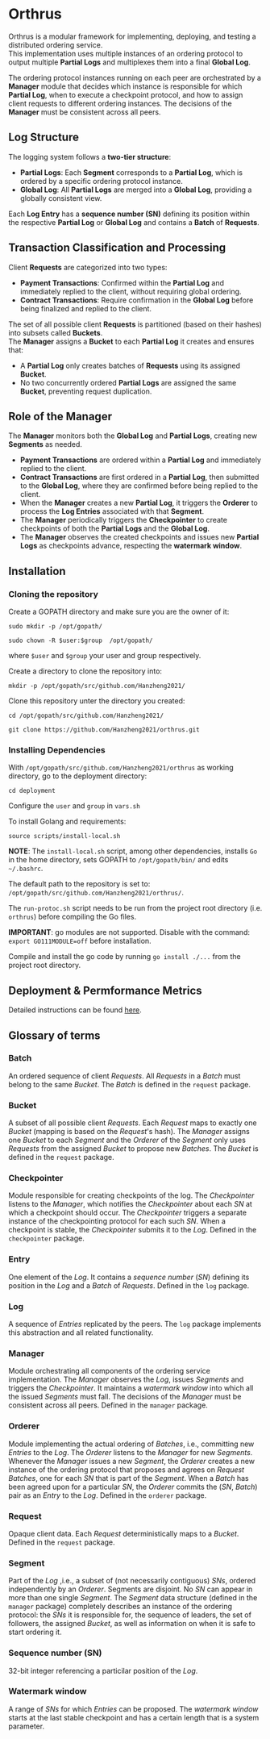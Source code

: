 # Orthrus

Orthrus is a modular framework for implementing, deploying, and testing a distributed ordering service.  
This implementation uses multiple instances of an ordering protocol to output multiple **Partial Logs** and multiplexes them into a final **Global Log**.  

The ordering protocol instances running on each peer are orchestrated by a **Manager** module that decides which instance is responsible for which **Partial Log**, when to execute a checkpoint protocol, and how to assign client requests to different ordering instances. The decisions of the **Manager** must be consistent across all peers.  

## Log Structure  
The logging system follows a **two-tier structure**:  
- **Partial Logs**: Each **Segment** corresponds to a **Partial Log**, which is ordered by a specific ordering protocol instance.  
- **Global Log**: All **Partial Logs** are merged into a **Global Log**, providing a globally consistent view.  

Each **Log Entry** has a **sequence number (SN)** defining its position within the respective **Partial Log** or **Global Log** and contains a **Batch** of **Requests**.  

## Transaction Classification and Processing  
Client **Requests** are categorized into two types:  
- **Payment Transactions**: Confirmed within the **Partial Log** and immediately replied to the client, without requiring global ordering.  
- **Contract Transactions**: Require confirmation in the **Global Log** before being finalized and replied to the client.  

The set of all possible client **Requests** is partitioned (based on their hashes) into subsets called **Buckets**.  
The **Manager** assigns a **Bucket** to each **Partial Log** it creates and ensures that:  
- A **Partial Log** only creates batches of **Requests** using its assigned **Bucket**.  
- No two concurrently ordered **Partial Logs** are assigned the same **Bucket**, preventing request duplication.  

## Role of the Manager  
The **Manager** monitors both the **Global Log** and **Partial Logs**, creating new **Segments** as needed.  
- **Payment Transactions** are ordered within a **Partial Log** and immediately replied to the client.  
- **Contract Transactions** are first ordered in a **Partial Log**, then submitted to the **Global Log**, where they are confirmed before being replied to the client.  
- When the **Manager** creates a new **Partial Log**, it triggers the **Orderer** to process the **Log Entries** associated with that **Segment**.  
- The **Manager** periodically triggers the **Checkpointer** to create checkpoints of both the **Partial Logs** and the **Global Log**.  
- The **Manager** observes the created checkpoints and issues new **Partial Logs** as checkpoints advance, respecting the **watermark window**.



## Installation
### Cloning the repository
Create a GOPATH directory and make sure you are the owner of it:

`sudo mkdir -p /opt/gopath/`

`sudo chown -R $user:$group  /opt/gopath/`

where `$user` and `$group` your user and group respectively.

Create a directory to clone the repository into:

`mkdir -p /opt/gopath/src/github.com/Hanzheng2021/`

Clone this repository unter the directory you created:

`cd /opt/gopath/src/github.com/Hanzheng2021/`

`git clone https://github.com/Hanzheng2021/orthrus.git`


### Installing Dependencies
With `/opt/gopath/src/github.com/Hanzheng2021/orthrus` as working directory, go to the deployment directory:

`cd deployment`

Configure the `user` and `group` in `vars.sh`

To install Golang and requirements: 

`source scripts/install-local.sh`

**NOTE**: The `install-local.sh` script, among other dependencies, installs `Go` in the home directory, sets GOPATH to `/opt/gopath/bin/` and edits `~/.bashrc`.

The default path to the repository is set to: `/opt/gopath/src/github.com/Hanzheng2021/orthrus/`.


The `run-protoc.sh` script needs to be run from the project root directory (i.e. `orthrus`) before compiling the Go
files. 

**IMPORTANT**: go modules are not supported. Disable with the command: `export GO111MODULE=off` before installation.

Compile and install the go code by running `go install ./...` from the project root directory.


## Deployment & Permformance Metrics
Detailed instructions can be found  [here](https://github.com/Hanzheng2021/Orthrus/blob/main/deployment/README.md).


## Glossary of terms 

### Batch
An ordered sequence of client _Requests_. All _Requests_ in a _Batch_ must belong to the same _Bucket_. The _Batch_ is
defined in the `request` package.

### Bucket
A subset of all possible client _Requests_. Each _Request_ maps to exactly one _Bucket_ (mapping is based on the
_Request_'s hash). The _Manager_ assigns one _Bucket_ to each _Segment_ and the _Orderer_ of the _Segment_ only uses
_Requests_ from the assigned _Bucket_ to propose new _Batches_. The _Bucket_ is defined in the `request` package.

### Checkpointer
Module responsible for creating checkpoints of the log. The _Checkpointer_ listens to the _Manager_, which notifies the
_Checkpointer_ about each _SN_ at which a checkpoint should occur. The _Checkpointer_ triggers a separate instance of
the checkpointing protocol for each such _SN_. When a checkpoint is stable, the _Checkpointer_ submits it to the _Log_.
Defined in the `checkpointer` package.

### Entry
One element of the _Log_. It contains a _sequence number_ (_SN_) defining its position in the _Log_ and a _Batch_ of
_Requests_. Defined in the `log` package.

### Log
A sequence of _Entries_ replicated by the peers. The `log` package implements this abstraction and all related
functionality.

### Manager
Module orchestrating all components of the ordering service implementation. The _Manager_ observes the _Log_, issues
_Segments_ and triggers the _Checkpointer_. It maintains a _watermark window_ into which all the issued _Segments_ must
fall. The decisions of the _Manager_ must be consistent across all peers. Defined in the `manager` package.

### Orderer
Module implementing the actual ordering of _Batches_, i.e., committing new _Entries_ to the _Log_.
The _Orderer_ listens to the _Manager_ for new _Segments_. Whenever the _Manager_ issues a new _Segment_, the _Orderer_
creates a new instance of the ordering protocol that proposes and agrees on _Request_ _Batches_, one for each _SN_ that
is part of the _Segment_. When a _Batch_ has been agreed upon for a particular _SN_, the _Orderer_ commits the
(_SN_, _Batch_) pair as an _Entry_ to the _Log_. Defined in the `orderer` package.

### Request
Opaque client data. Each _Request_ deterministically maps to a _Bucket_. Defined in the `request` package.

### Segment
Part of the _Log_ ,i.e., a subset of (not necessarily contiguous) _SNs_, ordered independently by an _Orderer_.
Segments are disjoint. No _SN_ can appear in more than one single _Segment_. The _Segment_ data structure (defined in
the `manager` package) completely describes an instance of the ordering protocol: the _SNs_ it is responsible for, the
sequence of leaders, the set of followers, the assigned _Bucket_, as well as information on when it is safe to start
ordering it.

### Sequence number (SN)
32-bit integer referencing a particilar position of the _Log_.

### Watermark window
A range of _SNs_ for which _Entries_ can be proposed. The _watermark window_ starts at the last stable checkpoint and
has a certain length that is a system parameter.

